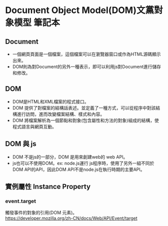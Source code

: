 # Document Object Model(DOM)文黨對象模型 筆記本
## Document
- 一個網頁頁面是一個檔案，這個檔案可以在瀏覽器窗口或作為HTML源碼顯示出來。
- DOM則為對Document的另外一種表示，即可以利用js對Document進行儲存和修改。

## DOM
- DOM是HTML和XML檔案的程式接口。
- DOM 提供了對檔案的結構話表述。並定義了一種方式，可以從程序中對該結構進行訪問，進而改變檔案結構、樣式和內容。
- DOM 將檔案解析為一個節點和對象(包含屬性和方法的對象)組成的結構，使程式語言與網頁互動。
## DOM 與 js
- DOM 不是js的一部分，DOM 是用來創建web的 web API。
- js也可以不使用DOM。ex: node.js運行 js程序時，使用了另外一組不同於DOM API的API，因此DOM API不是node.js在執行時期的主要API。

## 實例屬性 Instance Property
### event.target
觸發事件的對象的引用(DOM 元素)。   
https://developer.mozilla.org/zh-CN/docs/Web/API/Event/target

